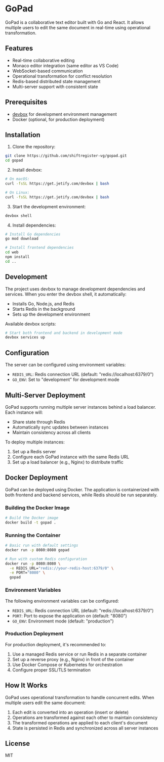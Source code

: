 # GoPad

GoPad is a collaborative text editor built with Go and React. It allows multiple users to edit the same document in real-time using operational transformation.

## Features

- Real-time collaborative editing
- Monaco editor integration (same editor as VS Code)
- WebSocket-based communication
- Operational transformation for conflict resolution
- Redis-based distributed state management
- Multi-server support with consistent state

## Prerequisites

- [devbox](https://www.jetify.com/devbox) for development environment management
- Docker (optional, for production deployment)

## Installation

1. Clone the repository:
```bash
git clone https://github.com/shiftregister-vg/gopad.git
cd gopad
```

2. Install devbox:
```bash
# On macOS:
curl -fsSL https://get.jetify.com/devbox | bash

# On Linux:
curl -fsSL https://get.jetify.com/devbox | bash
```

3. Start the development environment:
```bash
devbox shell
```

4. Install dependencies:
```bash
# Install Go dependencies
go mod download

# Install frontend dependencies
cd web
npm install
cd ..
```

## Development

The project uses devbox to manage development dependencies and services. When you enter the devbox shell, it automatically:
- Installs Go, Node.js, and Redis
- Starts Redis in the background
- Sets up the development environment

Available devbox scripts:
```bash
# Start both frontend and backend in development mode
devbox services up
```

## Configuration

The server can be configured using environment variables:

- `REDIS_URL`: Redis connection URL (default: "redis://localhost:6379/0")
- `GO_ENV`: Set to "development" for development mode

## Multi-Server Deployment

GoPad supports running multiple server instances behind a load balancer. Each instance will:
- Share state through Redis
- Automatically sync updates between instances
- Maintain consistency across all clients

To deploy multiple instances:
1. Set up a Redis server
2. Configure each GoPad instance with the same Redis URL
3. Set up a load balancer (e.g., Nginx) to distribute traffic

## Docker Deployment

GoPad can be deployed using Docker. The application is containerized with both frontend and backend services, while Redis should be run separately.

### Building the Docker Image

```bash
# Build the Docker image
docker build -t gopad .
```

### Running the Container

```bash
# Basic run with default settings
docker run -p 8080:8080 gopad

# Run with custom Redis configuration
docker run -p 8080:8080 \
  -e REDIS_URL="redis://your-redis-host:6379/0" \
  -e PORT="8080" \
  gopad
```

### Environment Variables

The following environment variables can be configured:

- `REDIS_URL`: Redis connection URL (default: "redis://localhost:6379/0")
- `PORT`: Port to expose the application on (default: "8080")
- `GO_ENV`: Environment mode (default: "production")

### Production Deployment

For production deployment, it's recommended to:
1. Use a managed Redis service or run Redis in a separate container
2. Set up a reverse proxy (e.g., Nginx) in front of the container
3. Use Docker Compose or Kubernetes for orchestration
4. Configure proper SSL/TLS termination

## How It Works

GoPad uses operational transformation to handle concurrent edits. When multiple users edit the same document:

1. Each edit is converted into an operation (insert or delete)
2. Operations are transformed against each other to maintain consistency
3. The transformed operations are applied to each client's document
4. State is persisted in Redis and synchronized across all server instances

## License

MIT 